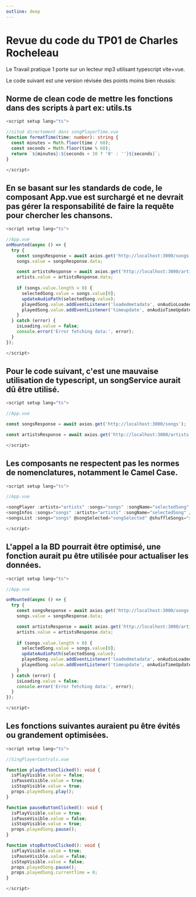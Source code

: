 ```yaml
---
outline: deep
---
```


# Revue du code du TP01 de Charles Rocheleau

Le Travail pratique 1 porte sur un lecteur mp3 utilisant typescript vite+vue.

Le code suivant est une version révisée des points moins bien réussis:

## Norme de clean code de mettre les fonctions dans des scripts à part ex: utils.ts 
```ts
<script setup lang="ts">

//situé directement dans songPlayerTime.vue
function formatTime(time: number): string {
  const minutes = Math.floor(time / 60);
  const seconds = Math.floor(time % 60);
  return `${minutes}:${seconds < 10 ? '0' : ''}${seconds}`;
}

</script>

```
## En se basant sur les standards de code, le composant App.vue est surchargé et ne devrait pas gérer la responsabilité de faire la requête pour chercher les chansons.
```ts
<script setup lang="ts">

//App.vue
onMounted(async () => {
  try {
    const songsResponse = await axios.get('http://localhost:3000/songs');
    songs.value = songsResponse.data;

    const artistsResponse = await axios.get('http://localhost:3000/artists');
    artists.value = artistsResponse.data;
    
    if (songs.value.length > 0) {
      selectedSong.value = songs.value[0];
      updateAudioPath(selectedSong.value);
      playedSong.value.addEventListener('loadedmetadata', onAudioLoadedMetadata);
      playedSong.value.addEventListener('timeupdate', onAudioTimeUpdate);
    }
  } catch (error) {
    isLoading.value = false;
    console.error('Error fetching data:', error);
  }
});

</script>

```
## Pour le code suivant, c'est une mauvaise utilisation de typescript, un songService aurait dû être utilisé.
```ts
<script setup lang="ts">

//App.vue

const songsResponse = await axios.get('http://localhost:3000/songs');

const artistsResponse = await axios.get('http://localhost:3000/artists');

</script>

```
## Les composants ne respectent pas les normes de nomenclatures, notamment le Camel Case. 
```ts
<script setup lang="ts">

//App.vue

<songPlayer :artists="artists" :songs="songs" :songName="selectedSong" :audioDuration="audioDuration" :currentAudioTime="currentAudioTime" :playedSong="playedSong"/>
<songInfos :songs="songs" :artists="artists" :songName="selectedSong" />
<songsList :songs="songs" @songSelected="songSelected" @shuffleSongs="shuffleSongs" @playNextSong="playNextSong" @playPreviousSong="playPreviousSong"/>

</script>

```
## L'appel a la BD pourrait être optimisé, une fonction aurait pu être utilisée pour actualiser les données. 
```ts
<script setup lang="ts">

//App.vue

onMounted(async () => {
  try {
    const songsResponse = await axios.get('http://localhost:3000/songs');
    songs.value = songsResponse.data;

    const artistsResponse = await axios.get('http://localhost:3000/artists');
    artists.value = artistsResponse.data;
    
    if (songs.value.length > 0) {
      selectedSong.value = songs.value[0];
      updateAudioPath(selectedSong.value);
      playedSong.value.addEventListener('loadedmetadata', onAudioLoadedMetadata);
      playedSong.value.addEventListener('timeupdate', onAudioTimeUpdate);
    }
  } catch (error) {
    isLoading.value = false;
    console.error('Error fetching data:', error);
  }
});

</script>

```
## Les fonctions suivantes auraient pu être évités ou grandement optimisées.
```ts
<script setup lang="ts">

//SingPlayerControls.vue

function playButtonClicked(): void {
  isPlayVisible.value = false;
  isPauseVisible.value = true;
  isStopVisible.value = true;
  props.playedSong.play();
}

function pauseButtonClicked(): void {
  isPlayVisible.value = true;
  isPauseVisible.value = false;
  isStopVisible.value = true;
  props.playedSong.pause();
}

function stopButtonClicked(): void {
  isPlayVisible.value = true;
  isPauseVisible.value = false;
  isStopVisible.value = false;
  props.playedSong.pause();
  props.playedSong.currentTime = 0;
}

</script>

```

<script setup>
import { useData } from 'vitepress'

const { site, theme, page, frontmatter } = useData()
</script>


